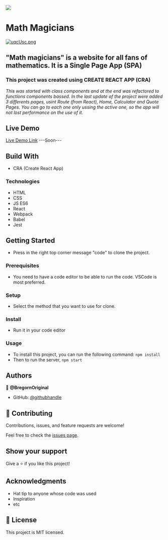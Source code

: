 ![](https://img.shields.io/badge/Microverse-blueviolet)

# Math Magicians

[![uqcUsc.png](../math-magicians/src/screenshoots/calculator-page.png)](https://im.ge/i/uqcUsc)

## "Math magicians" is a website for all fans of mathematics. It is a Single Page App (SPA)

### This project was created using CREATE REACT APP (CRA)


*This was started with class components and at the end was refactored to functions components bassed.*
*In the last update of the project were added 3 differents pages, usint Route (from React),*
*Home, Calculator and Quote Pages. You can go to each one only ussing the active one, so the app*
*will not lost performance on the use of it.*

## Live Demo

[Live Demo Link]() ---Soon---

## Build With

- CRA (Create React App)

### Technologies

- HTML
- CSS
- JS ES6
- React
- Webpack
- Babel
- Jest

## Getting Started

- Press in the right top corner message "code" to clone the project.

### Prerequisites

- You need to have a code editor to be able to run the code. VSCode is most preferred.

### Setup

- Select the method that you want to use for clone.

### Install

- Run it in your code editor

### Usage

- To install this project, you can run the following command: `npm install`
- Then to run the server, `npm start`

## Authors

👤 **@BregornOriginal**

- GitHub: [@githubhandle](https://github.com/@BregornOriginal)

## 🤝 Contributing

Contributions, issues, and feature requests are welcome!

Feel free to check the [issues page](../../issues/).

## Show your support

Give a ⭐️ if you like this project!

## Acknowledgments

- Hat tip to anyone whose code was used
- Inspiration
- etc

## 📝 License

This project is MIT licensed.
